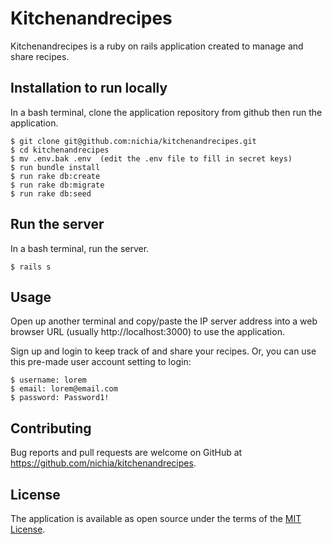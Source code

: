 # Kitchenandrecipes
Kitchenandrecipes is a ruby on rails application created to manage and share recipes.

## Installation to run locally
In a bash terminal, clone the application repository from github then run the application.

    $ git clone git@github.com:nichia/kitchenandrecipes.git
    $ cd kitchenandrecipes
    $ mv .env.bak .env  (edit the .env file to fill in secret keys)
    $ run bundle install
    $ run rake db:create
    $ run rake db:migrate
    $ run rake db:seed

## Run the server
In a bash terminal, run the server.

    $ rails s

## Usage
Open up another terminal and copy/paste the IP server address into a web browser URL (usually http://localhost:3000) to use the application.

Sign up and login to keep track of and share your recipes. Or, you can use this pre-made user account setting to login:

    $ username: lorem
    $ email: lorem@email.com
    $ password: Password1!

## Contributing
Bug reports and pull requests are welcome on GitHub at https://github.com/nichia/kitchenandrecipes.

## License
The application is available as open source under the terms of the [MIT License](https://opensource.org/licenses/MIT).
